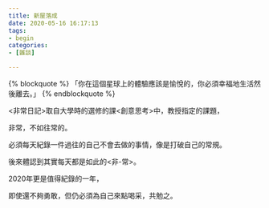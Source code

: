 ```yaml
---
title: 新屋落成
date: 2020-05-16 16:17:13
tags:
- begin
categories:
- [雜談]

---
```


{% blockquote %}
「你在這個星球上的體驗應該是愉悅的，你必須幸福地生活然後離去。」
{% endblockquote %}

<非常日記>取自大學時的選修的課<創意思考>中，教授指定的課題，

非常，不如往常的。

必須每天紀錄一件過往的自己不會去做的事情，像是打破自己的常規。

後來體認到其實每天都是如此的<非-常>。

2020年更是值得紀錄的一年，

即使還不夠勇敢，但仍必須為自己來點喝采，共勉之。




